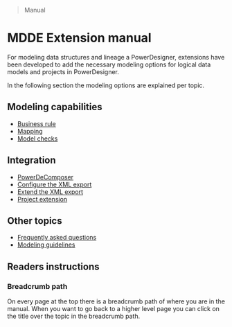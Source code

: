> Manual

# MDDE Extension manual

For modeling data structures and lineage a PowerDesigner, extensions have been developed to add the necessary modeling options for logical data models and projects in PowerDesigner.

In the following section the modeling options are explained per topic.

## Modeling capabilities
- [Business rule](./Business%20rule.md)
- [Mapping](./Mapping.md)
- [Model checks](./Model%20checks.md)

## Integration
- [PowerDeComposer](./PowerDeComposer.md)
- [Configure the XML export](./ModelExportConfiguration.md)
- [Extend the XML export](./ModelExportExtension.md)
- [Project extension](./ProjectExtension.md)

## Other topics
- [Frequently asked questions](./FAQs.md)
- [Modeling guidelines](./ModelingWiki.md)

## Readers instructions

### Breadcrumb path

On every page at the top there is a breadcrumb path of where you are in the manual. When you want to go back to a higher level page you can click on the title over the topic in the breadcrumb path.
